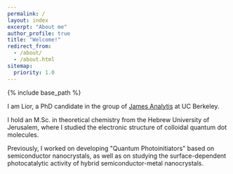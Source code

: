 ```yaml
---
permalink: /
layout: index
excerpt: "About me"
author_profile: true
title: "Welcome!"
redirect_from: 
  - /about/
  - /about.html
sitemap:
  priority: 1.0
---
```


{% include base_path %}

I am Lior, a PhD candidate in the group of [James Analytis](https://physics.berkeley.edu/research-faculty/research-groups/analytis-lab) at UC Berkeley.

I hold an M.Sc. in theoretical chemistry from the Hebrew University of Jerusalem, where I studied the electronic structure of colloidal quantum dot molecules.

Previously, I worked on developing "Quantum Photoinitiators" based on semiconductor nanocrystals, as well as on studying the surface-dependent photocatalytic activity of hybrid semiconductor-metal nanocrystals. 
